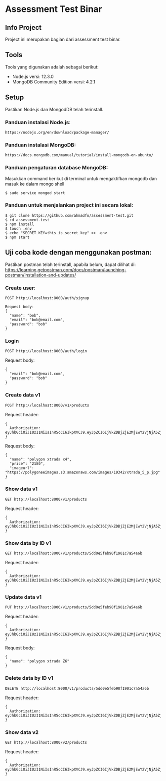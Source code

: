 # Assessment Test Binar

## Info Project
Project ini merupakan bagian dari assessment test binar.
  
## Tools
Tools yang digunakan adalah sebagai berikut:
* Node.js versi: 12.3.0
* MongoDB Community Edition versi: 4.2.1 
  
## Setup
Pastikan Node.js dan MongodDB telah terinstall.

### Panduan instalasi Node.js:
```
https://nodejs.org/en/download/package-manager/
```

### Panduan instalasi MongoDB:
```
https://docs.mongodb.com/manual/tutorial/install-mongodb-on-ubuntu/
```

### Panduan pengaturan database MongoDB:

Masukkan command berikut di terminal untuk mengaktifkan mongodb dan masuk ke dalam mongo shell
```
$ sudo service mongod start
```

### Panduan untuk menjalankan project ini secara lokal:

```
$ git clone https://github.com/ahmadfn/assessment-test.git
$ cd assessment-test
$ npm install
$ touch .env
$ echo "SECRET_KEY=this_is_secret_key" >> .env
$ npm start
```

## Uji coba kode dengan menggunakan postman:

Pastikan postman telah terinstall, apabila belum, dapat dilihat di: 
https://learning.getpostman.com/docs/postman/launching-postman/installation-and-updates/

### Create user:
```
POST http://localhost:8000/auth/signup
```
```
Request body:
{
  "name": "bob",
  "email": "bob@email.com",
  "password": "bob"
}
```

### Login
```
POST http://localhost:8000/auth/login
```
Request body:
```
{
  "email": "bob@email.com",
  "password": "bob"
}
```

### Create data v1
```
POST http://localhost:8000/v1/products
```
Request header: 
```
{
  Authorization: eyJhbGciOiJIUzI1NiIsInR5cCI6IkpXVCJ9.eyJpZCI6IjVkZDBjZjE2MjEwY2VjNjA5ZjhiYmE3OSIsImlhdCI6MTU3Mzk2NTc0N30.0MPlDXJ_lwd6fpW6zuTsjbODLAlMfqZx1M826dBjqUw
}
```
Request body:
```
{
  "name": "polygon xtrada x4",
  "price": "2180",
  "imageurl": "https://polygoneeimages.s3.amazonaws.com/images/19342/xtrada_5_p.jpg"
}
```

### Show data v1
```
GET http://localhost:8000/v1/products
```
Request header: 
```
{
  Authorization: eyJhbGciOiJIUzI1NiIsInR5cCI6IkpXVCJ9.eyJpZCI6IjVkZDBjZjE2MjEwY2VjNjA5ZjhiYmE3OSIsImlhdCI6MTU3Mzk2NTc0N30.0MPlDXJ_lwd6fpW6zuTsjbODLAlMfqZx1M826dBjqUw
}
```

### Show data by ID v1
```
GET http://localhost:8000/v1/products/5dd0e5feb90f1901c7a54a6b
```
Request header: 
```
{
  Authorization: eyJhbGciOiJIUzI1NiIsInR5cCI6IkpXVCJ9.eyJpZCI6IjVkZDBjZjE2MjEwY2VjNjA5ZjhiYmE3OSIsImlhdCI6MTU3Mzk2NTc0N30.0MPlDXJ_lwd6fpW6zuTsjbODLAlMfqZx1M826dBjqUw
}
```

### Update data v1
```
PUT http://localhost:8000/v1/products/5dd0e5feb90f1901c7a54a6b
```
Request header: 
```
{
  Authorization: eyJhbGciOiJIUzI1NiIsInR5cCI6IkpXVCJ9.eyJpZCI6IjVkZDBjZjE2MjEwY2VjNjA5ZjhiYmE3OSIsImlhdCI6MTU3Mzk2NTc0N30.0MPlDXJ_lwd6fpW6zuTsjbODLAlMfqZx1M826dBjqUw
}
```
Request body:
```
{
  "name": "polygon xtrada Z6"
}
```

### Delete data by ID v1
```
DELETE http://localhost:8000/v1/products/5dd0e5feb90f1901c7a54a6b
```
Request header: 
```
{
  Authorization: eyJhbGciOiJIUzI1NiIsInR5cCI6IkpXVCJ9.eyJpZCI6IjVkZDBjZjE2MjEwY2VjNjA5ZjhiYmE3OSIsImlhdCI6MTU3Mzk2NTc0N30.0MPlDXJ_lwd6fpW6zuTsjbODLAlMfqZx1M826dBjqUw
}
```

### Show data v2
```
GET http://localhost:8000/v2/products
```
Request header: 
```
{
  Authorization: eyJhbGciOiJIUzI1NiIsInR5cCI6IkpXVCJ9.eyJpZCI6IjVkZDBjZjE2MjEwY2VjNjA5ZjhiYmE3OSIsImlhdCI6MTU3Mzk2NTc0N30.0MPlDXJ_lwd6fpW6zuTsjbODLAlMfqZx1M826dBjqUw
}
```